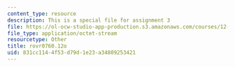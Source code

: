 ```yaml
---
content_type: resource
description: This is a special file for assignment 3
file: https://ol-ocw-studio-app-production.s3.amazonaws.com/courses/12-540-principles-of-the-global-positioning-system-spring-2012/831cc1144f53d79d1e23a34809253421_rovr0760.12o
file_type: application/octet-stream
resourcetype: Other
title: rovr0760.12o
uid: 831cc114-4f53-d79d-1e23-a34809253421
---
```

